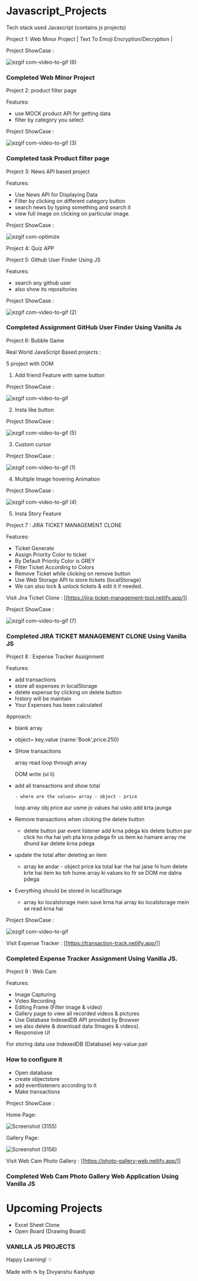 # Javascript_Projects

Tech stack used Javascript (contains js projects)

Project 1: Web Minor Project | Text To Emoji Encryption/Decryption |

Project ShowCase :

![ezgif com-video-to-gif (6)](https://github.com/Lucky-Kashyap/Javascript_Projects/assets/88204554/2854c664-ab22-40e5-a12a-9ba762fb3dc0)

### Completed Web Minor Project

Project 2: product filter page

Features:

- use MOCK product API for getting data
- filter by category you select

Project ShowCase :

![ezgif com-video-to-gif (3)](https://github.com/Lucky-Kashyap/Javascript_Projects/assets/88204554/e38f8755-90c7-4ccd-a11a-b3598639217d)

### Completed task Product filter page

Project 3: News API based project

Features:

- Use News API for Displaying Data
- Filter by clicking on different category button
- search news by typing something and search it
- view full image on clicking on particular image.

Project ShowCase :

![ezgif com-optimize](https://github.com/Lucky-Kashyap/Javascript_Projects/assets/88204554/b022600e-b7ac-4ea0-9d54-a7edd28805f0)


Project 4: Quiz APP

Project 5: Github User Finder Using JS

Features:

- search any github user
- also show its repositories

Project ShowCase :

![ezgif com-video-to-gif (2)](https://github.com/Lucky-Kashyap/Javascript_Projects/assets/88204554/4426ace7-dff8-457a-afb0-a897568b0aa0)

### Completed Assignment GitHub User Finder Using Vanilla Js

Project 6: Bubble Game

Real World JavaScript Based projects :

5 project with DOM

1. Add friend Feature with same button

Project ShowCase :

![ezgif com-video-to-gif](https://github.com/Lucky-Kashyap/Javascript_Projects/assets/88204554/2cee7d1e-38c2-4b3b-a29b-51dd5309021a)

2. Insta like button

Project ShowCase :

![ezgif com-video-to-gif (5)](https://github.com/Lucky-Kashyap/Javascript_Projects/assets/88204554/4681f39b-7399-4ced-b53d-b1e10391af0d)

3. Custom cursor

Project ShowCase :

![ezgif com-video-to-gif (1)](https://github.com/Lucky-Kashyap/Javascript_Projects/assets/88204554/d1022a6c-4afb-436f-abae-ef52aab798db)

4. Multiple Image hovering Animation

Project ShowCase :

![ezgif com-video-to-gif (4)](https://github.com/Lucky-Kashyap/Javascript_Projects/assets/88204554/ac41944d-23d1-4471-b372-268d1eba3868)

5. Insta Story Feature

Project 7 : JIRA TICKET MANAGEMENT CLONE

Features:

- Ticket Generate
- Assign Priority Color to ticket
- By Default Priority Color is GREY
- Filter Ticket According to Colors
- Remove Ticket while clicking on remove button
- Use Web Storage API to store tickets (localStorage)
- We can also lock & unlock tickets & edit it if needed.

Visit Jira Ticket Clone : [[https://jira-ticket-management-tool.netlify.app/]]

Project ShowCase :

![ezgif com-video-to-gif (7)](https://github.com/Lucky-Kashyap/Javascript_Projects/assets/88204554/8e562e9e-04a9-4d74-98b8-b5d35b13c681)

### Completed JIRA TICKET MANAGEMENT CLONE Using Vanilla JS

Project 8 : Expense Tracker Assignment

Features:

- add transactions
- store all expenses in localStorage
- delete expense by clicking on delete button
- history will be maintain
- Your Expenses has been calculated

Approach:

- blank array

- object= key,value {name:'Book',price:250}

- SHow transactions

  array read loop through array

  DOM write (ul li)

- add all transactions and show total

      - where are the values= array - object - price

  loop array obj price aur usme jo values hai usko add krta jaunga

- Remove transactions when clicking the delete button

  - delete button par event listener add krna pdega
    kis delete button par click ho rha hai yeh pta krna pdega
    fir us item ko hamare array me dhund kar delete krna pdega

- update the total after deleting an item

  - array ke andar - object price ka total kar rhe hai
    jaise hi hum delete krte hai item ko toh hume array ki values ko fir se DOM me dalna pdega

- Everything should be stored in localStorage

  - array ko localstorage mein save krna hai
    array ko localstorage mein se read krna hai

Project ShowCase :

![ezgif com-video-to-gif](https://github.com/Lucky-Kashyap/Javascript_Projects/assets/88204554/e8a54a7f-37e2-40ab-a179-eac485e21812)

Visit Expense Tracker : [[https://transaction-track.netlify.app/]]

### Completed Expense Tracker Assignment Using Vanilla JS.

Project 9 : Web Cam

Features:

- Image Capturing
- Video Recording
- Editing Frame (Filter image & video)
- Gallery page to view all recorded videos & pictures
- Use Database IndexedDB API provided by Browser
- we also delete & download data (Images & videos).
- Responsive UI

For storing data use IndexedDB (Database) key-value pair

### How to configure it

- Open database
- create objectstore
- add eventlisteners according to it
- Make transactions

Project ShowCase :

Home Page:

![Screenshot (3155)](https://github.com/Lucky-Kashyap/Javascript_Projects/assets/88204554/23164ede-efad-4c29-ad86-af5b78076e46)

Gallery Page:

![Screenshot (3156)](https://github.com/Lucky-Kashyap/Javascript_Projects/assets/88204554/11312c85-859a-4198-aae8-7bd1f69f659a)

Visit Web Cam Photo Gallery : [[https://photo-gallery-web.netlify.app/]]

### Completed Web Cam Photo Gallery Web Application Using Vanilla JS

# Upcoming Projects

- Excel Sheet Clone
- Open Board (Drawing Board)

### VANILLA JS PROJECTS

Happy Learning! ✨

Made with ☕️ by Divyanshu Kashyap
